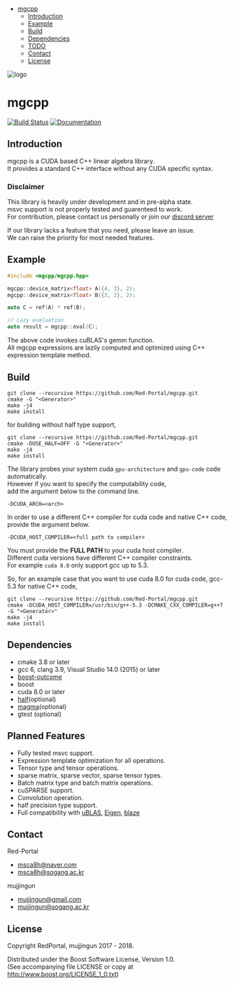 - [mgcpp](#org8251436)
  - [Introduction](#org9dd78d2)
  - [Example](#orga8a25a1)
  - [Build](#org0bb6aa9)
  - [Dependencies](#orgd700710)
  - [TODO](#org6fefac1)
  - [Contact](#orgb25347e)
  - [License](#org9d65126)


<a id="org8251436"></a>

![logo](https://github.com/MGfoundation/mgcpp/blob/master/docs/logo.png)

# mgcpp
[![Build Status](https://travis-ci.org/MGfoundation/mgcpp.svg?branch=master)](https://travis-ci.org/MGfoundation/mgcpp)
[![Documentation](https://codedocs.xyz/MGfoundation/mgcpp.svg)](https://codedocs.xyz/MGfoundation/mgcpp/)

<a id="org9dd78d2"></a>

## Introduction

mgcpp is a CUDA based C++ linear algebra library. <br />
It provides a standard C++ interface without any CUDA specific syntax. <br />


### Disclaimer 

This library is heavily under development and in pre-alpha state.<br />
msvc support is not properly tested and guarenteed to work. <br />
For contribution, please contact us personally or join our [discord server](https://discord.gg/k5bxQT) <br />

If our library lacks a feature that you need, please leave an issue. <br />
We can raise the priority for most needed features.


<a id="orga8a25a1"></a>

## Example

```C++
#include <mgcpp/mgcpp.hpp>

mgcpp::device_matrix<float> A({4, 3}, 2);
mgcpp::device_matrix<float> B({3, 2}, 2);

auto C = ref(A) * ref(B);

// Lazy evaluation
auto result = mgcpp::eval(C);

```

The above code invokes cuBLAS's gemm function. <br />
All mgcpp expressions are lazily computed and optimized using C++ expression template method.


<a id="org0bb6aa9"></a>

## Build

```shell
git clone --recursive https://github.com/Red-Portal/mgcpp.git
cmake -G "<Generator>"
make -j4
make install
```

for building without half type support,

```shell
git clone --recursive https://github.com/Red-Portal/mgcpp.git
cmake -DUSE_HALF=OFF -G "<Generator>"
make -j4
make install
```

The library probes your system cuda ```gpu-architecture``` and ```gpu-code``` code automatically. <br />
However if you want to specify the computability code, <br />
add the argument below to the command line. 

``` shell
-DCUDA_ARCH=<arch>
```

In order to use a different C++ compiler for cuda code and native C++ code, <br />
provide the argument below.

``` shell
-DCUDA_HOST_COMPILER=<full path to compiler>
```

You must provide the __FULL PATH__ to your cuda host compiler. <br />
Different cuda versions have different C++ compiler constraints. <br />
For example ```cuda 8.0``` only support gcc up to 5.3.

So, for an example case that you want to use cuda 8.0 for cuda code, gcc-5.3 for native C++ code,

```shell
git clone --recursive https://github.com/Red-Portal/mgcpp.git
cmake -DCUDA_HOST_COMPILER=/usr/bin/g++-5.3 -DCMAKE_CXX_COMPILER=g++7 -G "<Generator>"
make -j4
make install
```


<a id="orgd700710"></a>

## Dependencies

-   cmake 3.8 or later
-   gcc 6, clang 3.9, Visual Studio 14.0 (2015) or later
-   [boost-outcome](https://github.com/ned14/boost-outcome)
-   boost
-   cuda 8.0 or later
-   [half](http://half.sourceforge.net/index.html)(optional)
-   [magma](http://icl.cs.utk.edu/magma/)(optional)
-   gtest (optional)


<a id="org6fefac1"></a>

## Planned Features

- Fully tested msvc support.
- Expression template optimization for all operations.
- Tensor type and tensor operations.
- sparse matrix, sparse vector, sparse tensor types.
- Batch matrix type and batch matrix operations.
- cuSPARSE support.
- Convolution operation.
- half precision type support.
- Full compatibility with [uBLAS](http://www.boost.org/doc/libs/1_59_0/libs/numeric/ublas/doc/), [Eigen](http://eigen.tuxfamily.org/index.php?title=Main_Page), [blaze](https://bitbucket.org/blaze-lib/blaze)


<a id="orgb25347e"></a>

## Contact

Red-Portal
-   msca8h@naver.com
-   msca8h@sogang.ac.kr

mujjingun
-   mujjingun@gmail.com
-   mujjingun@sogang.ac.kr


<a id="org9d65126"></a>

## License

Copyright RedPortal, mujjingun 2017 - 2018.

Distributed under the Boost Software License, Version 1.0. <br />
(See accompanying file LICENSE or copy at <http://www.boost.org/LICENSE_1_0.txt>)
